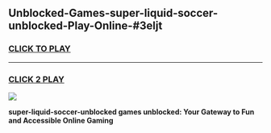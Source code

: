 
## Unblocked-Games-super-liquid-soccer-unblocked-Play-Online-#3eljt
<h3>
<a href="https://premium.freeplayer.one?title=super-liquid-soccer-unblocked&ref=24F">CLICK TO PLAY</a></h3>
<hr>

<h3>
<a href="https://premium.freeplayer.one?title=super-liquid-soccer-unblocked&ref=24F">CLICK 2 PLAY</a>
  
</h3>

<a href="https://premium.freeplayer.one?title=super-liquid-soccer-unblocked&ref=24F/"><img src="https://clearcache.store/games.png"></a>


**super-liquid-soccer-unblocked games unblocked: Your Gateway to Fun and Accessible Online Gaming**
